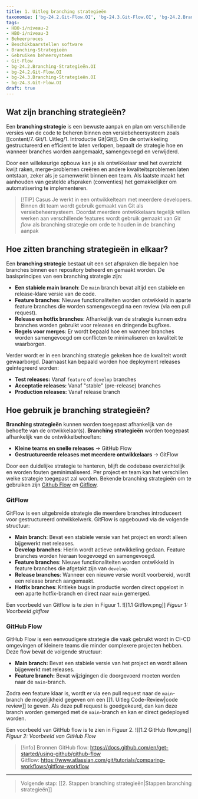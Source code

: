 ```yaml
---
title: 1. Uitleg branching strategieën
taxonomie: ['bg-24.2.Git-Flow.OI', 'bg-24.3.Git-Flow.OI', 'bg-24.2.Branching-Strategieën.OI', 'bg-24.3.Branching-Strategieën.OI']
tags:
- HBO-i/niveau-2
- HBO-i/niveau-3
- Beheerproces
- Beschikbaarstellen software
- Branching-Strategieën
- Gebruiken beheersysteem
- Git-Flow
- bg-24.2.Branching-Strategieën.OI
- bg-24.2.Git-Flow.OI
- bg-24.3.Branching-Strategieën.OI
- bg-24.3.Git-Flow.OI
draft: true 
---
```


## Wat zijn branching strategieën?
Een **branching strategie** is een bewuste aanpak en plan om verschillende versies van de code te beheren binnen een versiebeheersysteem zoals [[content/7. Git/1. Uitleg/1. Introductie Git|Git]]. Om de ontwikkeling gestructureerd en efficient te laten verlopen, bepaalt de strategie hoe en wanneer branches worden aangemaakt, samengevoegd en verwijderd.

Door een willekeurige opbouw kan je als ontwikkelaar snel het overzicht kwijt raken, merge-problemen creëren en andere kwaliteitsproblemen laten ontstaan, zeker als je samenwerkt binnen een team. Als laatste maakt het aanhouden van gestelde afspraken (conventies) het gemakkelijker om automatisering te implementeren. 

> [!TIP] Casus 
> Je werkt in een ontwikkelteam met meerdere developers. Binnen dit team wordt gebruik gemaakt van Git als versiebeheersysteem. Doordat meerdere ontwikkelaars tegelijk willen werken aan verschillende features wordt gebruik gemaakt van *Git flow* als branching strategie om orde te houden in de branching aanpak

## Hoe zitten branching strategieën in elkaar?
Een **branching strategie** bestaat uit een set afspraken die bepalen hoe branches binnen een repository beheerd en gemaakt worden. De basisprincipes van een branching strategie zijn:
- **Een stabiele main branch**: De `main` branch bevat altijd een stabiele en release-klare versie van de code.
- **Feature branches**: Nieuwe functionaliteiten worden ontwikkeld in aparte feature branches die worden samengevoegd na een review (via een pull request).
- **Release en hotfix branches**: Afhankelijk van de strategie kunnen extra branches worden gebruikt voor releases en dringende bugfixes.
- **Regels voor merges**: Er wordt bepaald hoe en wanneer branches worden samengevoegd om conflicten te minimaliseren en kwaliteit te waarborgen.

Verder wordt er in een branching strategie gekeken hoe de kwaliteit wordt gewaarborgd. Daarnaast kan bepaald worden hoe deployment releases geïntegreerd worden:
- **Test releases:** Vanaf `feature` of `develop` branches
- **Acceptatie releases:** Vanaf "stable" (pre-release) branches
- **Production releases:** Vanaf release branch

## Hoe gebruik je branching strategieën?
**Branching strategieën** kunnen worden toegepast afhankelijk van de behoefte van de ontwikkelaar(s). 
**Branching strategieën** worden toegepast afhankelijk van de ontwikkelbehoeften:
- **Kleine teams en snelle releases** -> GitHub Flow
- **Gestructureerde releases met meerdere ontwikkelaars** -> GitFlow

Door een duidelijke strategie te hanteren, blijft de codebase overzichtelijk en worden fouten geminimaliseerd. Per project en team kan het verschillen welke strategie toegepast zal worden. Bekende branching strategieën om te gebruiken zijn  [Github Flow](https://docs.github.com/en/get-started/using-github/github-flow) en [Gitflow](https://www.atlassian.com/git/tutorials/comparing-workflows/gitflow-workflow).

### GitFlow
GitFlow is een uitgebreide strategie die meerdere branches introduceert voor gestructureerd ontwikkelwerk. GitFlow is opgebouwd via de volgende structuur:
- **Main branch**: Bevat een stabiele versie van het project en wordt alleen bijgewerkt met releases.
- **Develop branches**: Hierin wordt actieve ontwikkeling gedaan. Feature branches worden hieraan toegevoegd en samengevoegd.
- **Feature branches**: Nieuwe functionaliteiten worden ontwikkeld in feature branches die afgetakt zijn van `develop`.
- **Release branches**: Wanneer een nieuwe versie wordt voorbereid, wordt een release branch aangemaakt.
- **Hotfix branches**: Kritieke bugs in productie worden direct opgelost in een aparte hotfix-branch en direct naar `main` gemerged.

Een voorbeeld van Gitflow is te zien in Figuur 1.
![[1.1 Gitflow.png]]
*Figuur 1: Voorbeeld gitflow*

### GitHub Flow
GitHub Flow is een eenvoudigere strategie die vaak gebruikt wordt in CI-CD omgevingen of kleinere teams die minder complexere projecten hebben. Deze flow bevat de volgende structuur:
- **Main branch:**  Bevat een stabiele versie van het project en wordt alleen bijgewerkt met releases.
- **Feature branch:** Bevat wijzigingen die doorgevoerd moeten worden naar de `main`-branch.

Zodra een feature klaar is, wordt er via een pull request naar de `main`-branch de mogelijkheid gegeven om een [[1. Uitleg Code-Review|code review]] te geven. Als deze pull request is goedgekeurd, dan kan deze branch worden gemerged met de `main`-branch en kan er direct gedeployed worden.

Een voorbeeld van GitHub flow is te zien in Figuur 2.
![[1.2 GitHub flow.png]]
*Figuur 2: Voorbeeld van GitHub Flow*

> [!info] Bronnen 
> GitHub flow: https://docs.github.com/en/get-started/using-github/github-flow \
> Gitflow: https://www.atlassian.com/git/tutorials/comparing-workflows/gitflow-workflow

---

> Volgende stap: [[2. Stappen branching strategieën|Stappen branching strategieën]]

